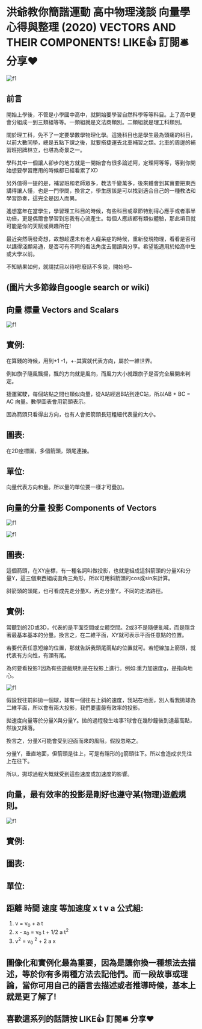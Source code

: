 # 洪爺教你簡諧運動 高中物理淺談 向量學 心得與整理 (2020) VECTORS AND THEIR COMPONENTS! LIKE👍 訂閱🛎 分享❤️
![f1](https://github.com/HCH1/blog/blob/master/fig/phy2a.JPG)

## 前言
開始上學後，不管是小學國中高中，就開始要學習自然科學等等科目。上了高中更會分組成一到三類組等等。一類組就是文法商類別。二類組就是理工科類別。

關於理工科，免不了一定要學數學物理化學。這幾科目也是學生最為頭痛的科目，以前大數同學，總是五點下課之後，就要搭捷運去北車補習之類。北車的周邊的補習班招牌林立，也堪為奇景之一。

學科其中一個讓人卻步的地方就是一開始會有很多論述阿，定理阿等等，等到你開始想要學習應用的時候都已經看累了XD

另外值得一提的是，補習班和老師眾多，教法千變萬多，後來體會到其實要把東西講得讓人懂，也是一門學問，換言之，學生應該是可以找到適合自己的一種教法和學習節奏，這完全是因人而異。

遙想當年在當學生，學習理工科目的時候，有些科目或章節特別得心應手或者事半功倍，更是偶爾會學習到忘我有心流產生。每個人應該都有類似體驗，那此項目就可能是你的天賦或興趣所在!

最近突然萌發奇想，故想趁還未有老人癡呆症的時候，重新發現物理，看看是否可以講得淺顯易通，是否可有不同的看法角度去閱讀與分享。希望能適用於給高中生或大學以前。

不知結果如何，就請拭目以待吧!廢話不多說，開始吧~

## (圖片大多節錄自google search or wiki)

## 向量 標量 Vectors and Scalars
![f1](https://github.com/HCH1/blog/blob/master/fig/phy2b2.JPG)

## 實例:
在算錢的時候，用到+1 -1，+-其實就代表方向，屬於一維世界。

例如旗子隨風飄揚，飄的方向就是風向，而風力大小就跟旗子是否完全展開來判定。

捷運駕駛，每個站點之間也類似向量，從A站經過B站到達C站，所以AB + BC = AC 向量。數學圖表會用箭頭表示。

因為箭頭只看得出方向，也有人會把箭頭長短粗細代表量的大小。

## 圖表: 
在2D座標圖，多個箭頭，頭尾連接。

## 單位: 
向量代表方向和量。所以量的單位要一樣才可疊加。


## 向量的分量 投影 Components of Vectors
![f1](https://github.com/HCH1/blog/blob/master/fig/phy2c.JPG)

![f1](https://github.com/HCH1/blog/blob/master/fig/phy2d.JPG)


## 圖表:
這個箭頭，在XY座標，有一種名詞叫做投影，也就是組成這斜箭頭的分量X和分量Y，這三個東西組成直角三角形，所以可用斜箭頭的cos或sin來計算。

斜箭頭的頭尾，也可看成先走分量X，再走分量Y。不同的走法路徑。


## 實例:
常聽到的2D或3D，代表的是平面空間或立體空間。2或3不是隨便亂喊，而是隱含著最基本基本的分量。換言之，在二維平面，XY就可表示平面任意點的位置。

若要代表任意短線的位置，那就告訴我頭尾兩點的位置就可。若短線加上箭頭，就代表有方向性，有頭有尾。

為何要看投影?因為有些遊戲規則是在投影上進行。例如:重力加速度g，是指向地心。

![f1](https://github.com/HCH1/blog/blob/master/fig/phy2e.JPG)

假設我往前斜拋一個球，球有一個往右上斜的速度，我站在地面，別人看我拋球為二維平面，所以會有兩大投影，我們要畫最有效率的投影。

拋速度向量等於分量X與分量Y。拋的過程發生啥事?球會在幾秒鐘後到達最高點，然後又降落。

換言之，分量X可能會受到迎面而來的風阻，假設忽略之。

分量Y，垂直地面，但箭頭是往上，可是有隱形的g箭頭往下。所以會造成求先往上在往下。

所以，拋球過程大概就受到這些速度或加速度的影響。

## 向量，最有效率的投影是剛好也遵守某(物理)遊戲規則。 

![f1](https://github.com/HCH1/blog/blob/master/fig/phy2f.JPG)



## 實例:
## 圖表:
## 單位:

## 距離 時間 速度 等加速度 x t v a 公式組:


1. v = v<sub>0</sub> + a t
1. x - x<sub>0</sub> = v<sub>0</sub> t + 1/2 a t<sup>2</sup>
1. v<sup>2</sup> = v<sub>0</sub> <sup>2</sup> + 2 a x

## 圖像化和實例化最為重要，因為是讓你換一種想法去描述，等於你有多兩種方法去記他們。而一段故事或理論，當你可用自己的語言去描述或者推導時候，基本上就是更了解了!

## 喜歡這系列的話請按 LIKE👍 訂閱🛎 分享❤️
